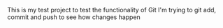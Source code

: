This is my test project to test the functionality of Git
I'm trying to git add, commit and push to see how changes happen
